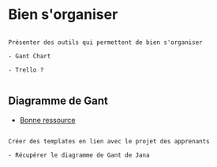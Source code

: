 # Bien s'organiser

```{note}

Présenter des outils qui permettent de bien s'organiser

- Gant Chart

- Trello ?


```

## Diagramme de Gant

- [Bonne ressource](https://www.reussirsesprojets.com/diagramme-de-gantt/)

```{note}

Créer des templates en lien avec le projet des apprenants

- Récupérer le diagramme de Gant de Jana

```